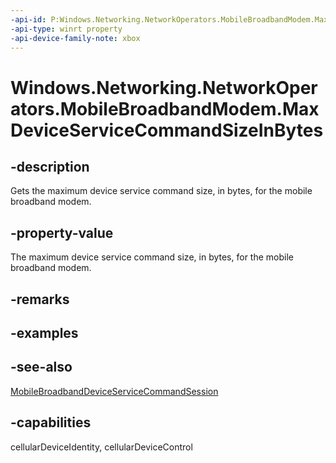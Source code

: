 ```yaml
---
-api-id: P:Windows.Networking.NetworkOperators.MobileBroadbandModem.MaxDeviceServiceCommandSizeInBytes
-api-type: winrt property
-api-device-family-note: xbox
---
```


<!-- Property syntax
public uint MaxDeviceServiceCommandSizeInBytes { get; }
-->

# Windows.Networking.NetworkOperators.MobileBroadbandModem.MaxDeviceServiceCommandSizeInBytes

## -description
Gets the maximum device service command size, in bytes, for the mobile broadband modem.

## -property-value
The maximum device service command size, in bytes, for the mobile broadband modem.

## -remarks

## -examples

## -see-also
[MobileBroadbandDeviceServiceCommandSession](mobilebroadbanddeviceservicecommandsession.md)
## -capabilities
cellularDeviceIdentity, cellularDeviceControl
